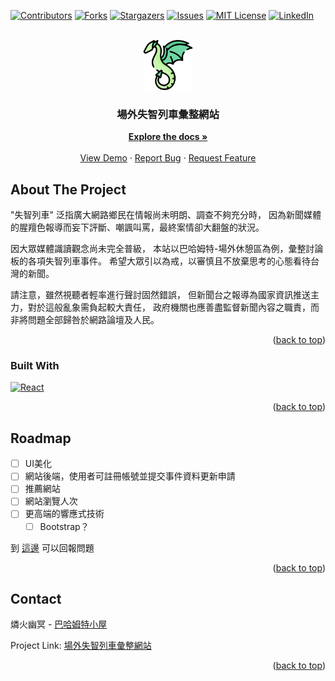 <!-- Improved compatibility of back to top link: See: https://github.com/othneildrew/Best-README-Template/pull/73 -->
<a name="readme-top"></a>
<!--
*** Thanks for checking out the Best-README-Template. If you have a suggestion
*** that would make this better, please fork the repo and create a pull request
*** or simply open an issue with the tag "enhancement".
*** Don't forget to give the project a star!
*** Thanks again! Now go create something AMAZING! :D
-->



<!-- PROJECT SHIELDS -->
<!--
*** I'm using markdown "reference style" links for readability.
*** Reference links are enclosed in brackets [ ] instead of parentheses ( ).
*** See the bottom of this document for the declaration of the reference variables
*** for contributors-url, forks-url, etc. This is an optional, concise syntax you may use.
*** https://www.markdownguide.org/basic-syntax/#reference-style-links
-->
[![Contributors][contributors-shield]][contributors-url]
[![Forks][forks-shield]][forks-url]
[![Stargazers][stars-shield]][stars-url]
[![Issues][issues-shield]][issues-url]
[![MIT License][license-shield]][license-url]
[![LinkedIn][linkedin-shield]][linkedin-url]



<!-- PROJECT LOGO -->
<br />
<div align="center">
  <a href="https://github.com/determinationlove/React_BahaTrain">
    <img src="/public/img/baha_icon.png" alt="Logo" width="80" height="80">
  </a>

  <h3 align="center">場外失智列車彙整網站</h3>

  <p align="center">
    <a href="https://github.com/determinationlove/React_BahaTrain"><strong>Explore the docs »</strong></a>
    <br />
    <br />
    <a href="https://github.com/determinationlove/React_BahaTrain">View Demo</a>
    ·
    <a href="https://github.com/determinationlove/React_BahaTrain/issues">Report Bug</a>
    ·
    <a href="https://github.com/determinationlove/React_BahaTrain/issues">Request Feature</a>
  </p>
</div>


<!-- ABOUT THE PROJECT -->
## About The Project

"失智列車" 泛指廣大網路鄉民在情報尚未明朗、調查不夠充分時，
因為新聞媒體的腥羶色報導而妄下評斷、嘲諷叫罵，最終案情卻大翻盤的狀況。

因大眾媒體識讀觀念尚未完全普級，
本站以巴哈姆特-場外休憩區為例，彙整討論板的各項失智列車事件。
希望大眾引以為戒，以審慎且不放棄思考的心態看待台灣的新聞。

請注意，雖然視聽者輕率進行聲討固然錯誤，
但新聞台之報導為國家資訊推送主力，對於這般亂象需負起較大責任，
政府機關也應善盡監督新聞內容之職責，而非將問題全部歸咎於網路論壇及人民。

<p align="right">(<a href="#readme-top">back to top</a>)</p>



### Built With

[![React][React.js]][React-url]
<!--* [![Bootstrap][Bootstrap.com]][Bootstrap-url]-->
<!--* [![JQuery][JQuery.com]][JQuery-url]-->

<p align="right">(<a href="#readme-top">back to top</a>)</p>

<!-- ROADMAP -->
## Roadmap

- [ ] UI美化
- [ ] 網站後端，使用者可註冊帳號並提交事件資料更新申請
- [ ] 推薦網站
- [ ] 網站瀏覽人次
- [ ] 更高端的響應式技術
    - [ ] Bootstrap？

到 [這邊](https://github.com/determinationlove/React_BahaTrain/issues) 可以回報問題

<p align="right">(<a href="#readme-top">back to top</a>)</p>


<!-- LICENSE 
## License

Distributed under the MIT License. See `LICENSE.txt` for more information.

<p align="right">(<a href="#readme-top">back to top</a>)</p>
-->


<!-- CONTACT -->
## Contact

燐火幽冥 - [巴哈姆特小屋](https://home.gamer.com.tw/homeindex.php?owner=guiltyghost)

Project Link: [場外失智列車彙整網站](https://github.com/determinationlove/React_BahaTrain)

<p align="right">(<a href="#readme-top">back to top</a>)</p>



<!-- ACKNOWLEDGMENTS 
## Acknowledgments

Use this space to list resources you find helpful and would like to give credit to. I've included a few of my favorites to kick things off!

* [Choose an Open Source License](https://choosealicense.com)
* [GitHub Emoji Cheat Sheet](https://www.webpagefx.com/tools/emoji-cheat-sheet)
* [Malven's Flexbox Cheatsheet](https://flexbox.malven.co/)
* [Malven's Grid Cheatsheet](https://grid.malven.co/)
* [Img Shields](https://shields.io)
* [GitHub Pages](https://pages.github.com)
* [Font Awesome](https://fontawesome.com)
* [React Icons](https://react-icons.github.io/react-icons/search)

<p align="right">(<a href="#readme-top">back to top</a>)</p>
-->


<!-- MARKDOWN LINKS & IMAGES -->
<!-- https://www.markdownguide.org/basic-syntax/#reference-style-links -->
[contributors-shield]: https://img.shields.io/github/contributors/othneildrew/Best-README-Template.svg?style=for-the-badge
[contributors-url]: https://github.com/determinationlove/React_BahaTrain/graphs/contributors
[forks-shield]: https://img.shields.io/github/forks/othneildrew/Best-README-Template.svg?style=for-the-badge
[forks-url]: https://github.com/determinationlove/React_BahaTrain/network/members
[stars-shield]: https://img.shields.io/github/stars/othneildrew/Best-README-Template.svg?style=for-the-badge
[stars-url]: https://github.com/determinationlove/React_BahaTrain/stargazers
[issues-shield]: https://img.shields.io/github/issues/othneildrew/Best-README-Template.svg?style=for-the-badge
[issues-url]: https://github.com/determinationlove/React_BahaTrain/issues
[license-shield]: https://img.shields.io/github/license/othneildrew/Best-README-Template.svg?style=for-the-badge
[license-url]: https://github.com/determinationlove/React_BahaTrain/blob/master/LICENSE.txt
[linkedin-shield]: https://img.shields.io/badge/-LinkedIn-black.svg?style=for-the-badge&logo=linkedin&colorB=555
[linkedin-url]: https://linkedin.com/in/othneildrew
[product-screenshot]: images/screenshot.png
[Next.js]: https://img.shields.io/badge/next.js-000000?style=for-the-badge&logo=nextdotjs&logoColor=white
[Next-url]: https://nextjs.org/
[React.js]: https://img.shields.io/badge/React-20232A?style=for-the-badge&logo=react&logoColor=61DAFB
[React-url]: https://reactjs.org/
[Vue.js]: https://img.shields.io/badge/Vue.js-35495E?style=for-the-badge&logo=vuedotjs&logoColor=4FC08D
[Vue-url]: https://vuejs.org/
[Angular.io]: https://img.shields.io/badge/Angular-DD0031?style=for-the-badge&logo=angular&logoColor=white
[Angular-url]: https://angular.io/
[Svelte.dev]: https://img.shields.io/badge/Svelte-4A4A55?style=for-the-badge&logo=svelte&logoColor=FF3E00
[Svelte-url]: https://svelte.dev/
[Laravel.com]: https://img.shields.io/badge/Laravel-FF2D20?style=for-the-badge&logo=laravel&logoColor=white
[Laravel-url]: https://laravel.com
[Bootstrap.com]: https://img.shields.io/badge/Bootstrap-563D7C?style=for-the-badge&logo=bootstrap&logoColor=white
[Bootstrap-url]: https://getbootstrap.com
[JQuery.com]: https://img.shields.io/badge/jQuery-0769AD?style=for-the-badge&logo=jquery&logoColor=white
[JQuery-url]: https://jquery.com 
